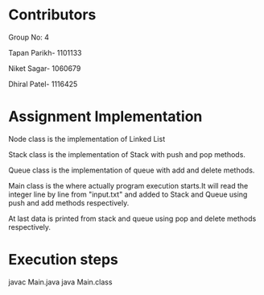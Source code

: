 Contributors
===========================
Group No: 4

Tapan Parikh- 1101133

Niket Sagar-  1060679

Dhiral Patel-  1116425


Assignment Implementation
============================
Node class is the implementation of Linked List

Stack class is the implementation of Stack with push and pop methods.

Queue class is the implementation of queue with add and delete methods.

Main class is the where actually program execution starts.It will read the integer line by line from "input.txt" and added to Stack and Queue using push and add methods respectively. 

At last data is printed from stack and queue using pop and delete methods respectively.

Execution steps
==========================
javac Main.java
java Main.class